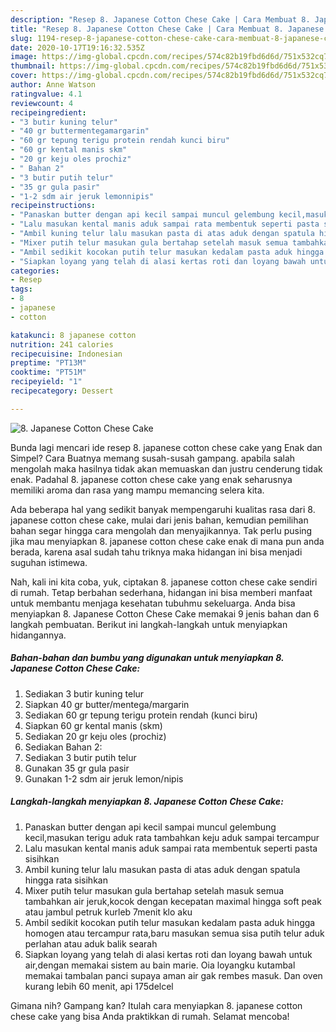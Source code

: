 ```yaml
---
description: "Resep 8. Japanese Cotton Chese Cake | Cara Membuat 8. Japanese Cotton Chese Cake Yang Bikin Ngiler"
title: "Resep 8. Japanese Cotton Chese Cake | Cara Membuat 8. Japanese Cotton Chese Cake Yang Bikin Ngiler"
slug: 1194-resep-8-japanese-cotton-chese-cake-cara-membuat-8-japanese-cotton-chese-cake-yang-bikin-ngiler
date: 2020-10-17T19:16:32.535Z
image: https://img-global.cpcdn.com/recipes/574c82b19fbd6d6d/751x532cq70/8-japanese-cotton-chese-cake-foto-resep-utama.jpg
thumbnail: https://img-global.cpcdn.com/recipes/574c82b19fbd6d6d/751x532cq70/8-japanese-cotton-chese-cake-foto-resep-utama.jpg
cover: https://img-global.cpcdn.com/recipes/574c82b19fbd6d6d/751x532cq70/8-japanese-cotton-chese-cake-foto-resep-utama.jpg
author: Anne Watson
ratingvalue: 4.1
reviewcount: 4
recipeingredient:
- "3 butir kuning telur"
- "40 gr buttermentegamargarin"
- "60 gr tepung terigu protein rendah kunci biru"
- "60 gr kental manis skm"
- "20 gr keju oles prochiz"
- " Bahan 2"
- "3 butir putih telur"
- "35 gr gula pasir"
- "1-2 sdm air jeruk lemonnipis"
recipeinstructions:
- "Panaskan butter dengan api kecil sampai muncul gelembung kecil,masukan terigu aduk rata tambahkan keju aduk sampai tercampur"
- "Lalu masukan kental manis aduk sampai rata membentuk seperti pasta sisihkan"
- "Ambil kuning telur lalu masukan pasta di atas aduk dengan spatula hingga rata sisihkan"
- "Mixer putih telur masukan gula bertahap setelah masuk semua tambahkan air jeruk,kocok dengan kecepatan maximal hingga soft peak atau jambul petruk kurleb 7menit klo aku"
- "Ambil sedikit kocokan putih telur masukan kedalam pasta aduk hingga homogen atau tercampur rata,baru masukan semua sisa putih telur aduk perlahan atau aduk balik searah"
- "Siapkan loyang yang telah di alasi kertas roti dan loyang bawah untuk air,dengan memakai sistem au bain marie. Oia loyangku kutambal memakai tambalan panci supaya aman air gak rembes masuk. Dan oven kurang lebih 60 menit, api 175delcel"
categories:
- Resep
tags:
- 8
- japanese
- cotton

katakunci: 8 japanese cotton 
nutrition: 241 calories
recipecuisine: Indonesian
preptime: "PT13M"
cooktime: "PT51M"
recipeyield: "1"
recipecategory: Dessert

---
```



![8. Japanese Cotton Chese Cake](https://img-global.cpcdn.com/recipes/574c82b19fbd6d6d/751x532cq70/8-japanese-cotton-chese-cake-foto-resep-utama.jpg)

Bunda lagi mencari ide resep 8. japanese cotton chese cake yang Enak dan Simpel? Cara Buatnya memang susah-susah gampang. apabila salah mengolah maka hasilnya tidak akan memuaskan dan justru cenderung tidak enak. Padahal 8. japanese cotton chese cake yang enak seharusnya memiliki aroma dan rasa yang mampu memancing selera kita.



Ada beberapa hal yang sedikit banyak mempengaruhi kualitas rasa dari 8. japanese cotton chese cake, mulai dari jenis bahan, kemudian pemilihan bahan segar hingga cara mengolah dan menyajikannya. Tak perlu pusing jika mau menyiapkan 8. japanese cotton chese cake enak di mana pun anda berada, karena asal sudah tahu triknya maka hidangan ini bisa menjadi suguhan istimewa.


Nah, kali ini kita coba, yuk, ciptakan 8. japanese cotton chese cake sendiri di rumah. Tetap berbahan sederhana, hidangan ini bisa memberi manfaat untuk membantu menjaga kesehatan tubuhmu sekeluarga. Anda bisa menyiapkan 8. Japanese Cotton Chese Cake memakai 9 jenis bahan dan 6 langkah pembuatan. Berikut ini langkah-langkah untuk menyiapkan hidangannya.

<!--inarticleads1-->

##### Bahan-bahan dan bumbu yang digunakan untuk menyiapkan 8. Japanese Cotton Chese Cake:

1. Sediakan 3 butir kuning telur
1. Siapkan 40 gr butter/mentega/margarin
1. Sediakan 60 gr tepung terigu protein rendah (kunci biru)
1. Siapkan 60 gr kental manis (skm)
1. Sediakan 20 gr keju oles (prochiz)
1. Sediakan  Bahan 2:
1. Sediakan 3 butir putih telur
1. Gunakan 35 gr gula pasir
1. Gunakan 1-2 sdm air jeruk lemon/nipis




<!--inarticleads2-->

##### Langkah-langkah menyiapkan 8. Japanese Cotton Chese Cake:

1. Panaskan butter dengan api kecil sampai muncul gelembung kecil,masukan terigu aduk rata tambahkan keju aduk sampai tercampur
1. Lalu masukan kental manis aduk sampai rata membentuk seperti pasta sisihkan
1. Ambil kuning telur lalu masukan pasta di atas aduk dengan spatula hingga rata sisihkan
1. Mixer putih telur masukan gula bertahap setelah masuk semua tambahkan air jeruk,kocok dengan kecepatan maximal hingga soft peak atau jambul petruk kurleb 7menit klo aku
1. Ambil sedikit kocokan putih telur masukan kedalam pasta aduk hingga homogen atau tercampur rata,baru masukan semua sisa putih telur aduk perlahan atau aduk balik searah
1. Siapkan loyang yang telah di alasi kertas roti dan loyang bawah untuk air,dengan memakai sistem au bain marie. Oia loyangku kutambal memakai tambalan panci supaya aman air gak rembes masuk. Dan oven kurang lebih 60 menit, api 175delcel




Gimana nih? Gampang kan? Itulah cara menyiapkan 8. japanese cotton chese cake yang bisa Anda praktikkan di rumah. Selamat mencoba!
